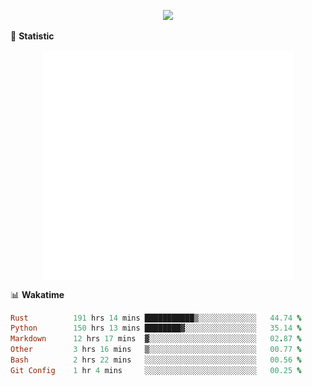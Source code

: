 <!-- https://github.com/DenverCoder1/readme-typing-svg -->
<p align="center">
<img src="https://readme-typing-svg.demolab.com?font=Orbitron&size=25&pause=1000&center=true&vCenter=true&random=false&width=600&lines=Welcome+to+my+GitHub+profile+page!" />



🌟 **Statistic**

<p align="center">
  <img width="400" align="top" src="https://github.com/fllesser/fllesser/blob/main/left.svg" />
  <img width="400" align="top" src="https://github.com/fllesser/fllesser/blob/main/right.svg" />
</p>


📊 **Wakatime**
<!--START_SECTION:waka-->

```ruby
Rust          191 hrs 14 mins ███████████▒░░░░░░░░░░░░░   44.74 %
Python        150 hrs 13 mins ████████▓░░░░░░░░░░░░░░░░   35.14 %
Markdown      12 hrs 17 mins  ▓░░░░░░░░░░░░░░░░░░░░░░░░   02.87 %
Other         3 hrs 16 mins   ▒░░░░░░░░░░░░░░░░░░░░░░░░   00.77 %
Bash          2 hrs 22 mins   ░░░░░░░░░░░░░░░░░░░░░░░░░   00.56 %
Git Config    1 hr 4 mins     ░░░░░░░░░░░░░░░░░░░░░░░░░   00.25 %
```

<!--END_SECTION:waka-->

